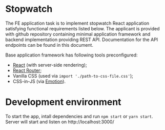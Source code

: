 # Stopwatch

The FE application task is to implement stopwatch React application satisfying functional requirements listed below. The applicant is provided with github repository containing minimal application framework and backend implementation providing REST API. Documentation for the API endpoints can be found in this document.

Base application framework has following tools preconfigured:
- [React](https://reactjs.org/) (with server-side rendering);
- [React Router](https://reactrouter.com/);
- Vanilla CSS (used via `import './path-to-css-file.css'`);
- CSS-in-JS (via [Emotion](https://emotion.sh/)).

# Development environment

To start the app, intall dependencies and run `npm start` or `yarn start`. Server will start and listen on http://localhost:3000/
